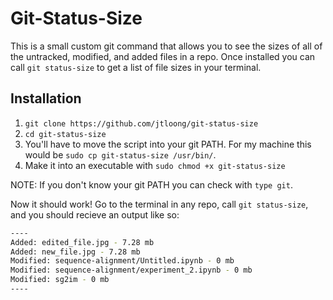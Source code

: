 # Git-Status-Size

This is a small custom git command that allows you to see the sizes of all of the untracked, modified, and added files in a repo. Once installed you can call `git status-size` to get a list of file sizes in your terminal.

## Installation

1. `git clone https://github.com/jtloong/git-status-size`
2. `cd git-status-size`
3. You'll have to move the script into your git PATH. For my machine this would be `sudo cp git-status-size /usr/bin/`.
4. Make it into an executable with `sudo chmod +x git-status-size`

NOTE: If you don't know your git PATH you can check with `type git`.

Now it should work! Go to  the terminal in any repo, call `git status-size`, and you should recieve an output like so:

```bash
----
Added: edited_file.jpg - 7.28 mb
Added: new_file.jpg - 7.28 mb
Modified: sequence-alignment/Untitled.ipynb - 0 mb
Modified: sequence-alignment/experiment_2.ipynb - 0 mb
Modified: sg2im - 0 mb
----
```
